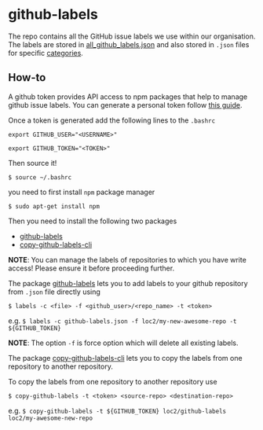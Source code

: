 # github-labels
The repo contains all the GitHub issue labels we use within our organisation. The labels are stored in [all_github_labels.json](https://github.com/loc2/github-labels/blob/master/all_github_labels.json) and also stored in `.json` files for specific [categories](https://github.com/loc2/github-labels/tree/master/label-categories).

## How-to
A github token provides API access to npm packages that help to manage github issue labels. You can generate a personal token follow [this guide](https://help.github.com/articles/creating-a-personal-access-token-for-the-command-line/).

Once a token is generated add the following lines to the `.bashrc`

`export GITHUB_USER="<USERNAME>"`

`export GITHUB_TOKEN="<TOKEN>"`

Then source it!

`$ source ~/.bashrc`

you need to first install `npm` package manager

`$ sudo apt-get install npm`

Then you need to install the following two packages
* [github-labels](https://github.com/popomore/github-labels)
* [copy-github-labels-cli](https://github.com/jvandemo/copy-github-labels-cli)

**NOTE**: You can manage the labels of repositories to which you have write access! Please ensure it before proceeding further.

The package [github-labels](https://github.com/popomore/github-labels) lets you to add labels to your github repository from `.json` file directly using

`$ labels -c <file> -f <github_user>/<repo_name> -t <token>`

e.g. `$ labels -c github-labels.json -f loc2/my-new-awesome-repo -t ${GITHUB_TOKEN}`

**NOTE**: The option `-f` is force option which will delete all existing labels.

The package [copy-github-labels-cli](https://github.com/jvandemo/copy-github-labels-cli) lets you to copy the labels from one repository to another repository.

To copy the labels from one repository to another repository use

`$ copy-github-labels -t <token> <source-repo> <destination-repo>`

e.g. `$ copy-github-labels -t ${GITHUB_TOKEN} loc2/github-labels loc2/my-awesome-new-repo`

